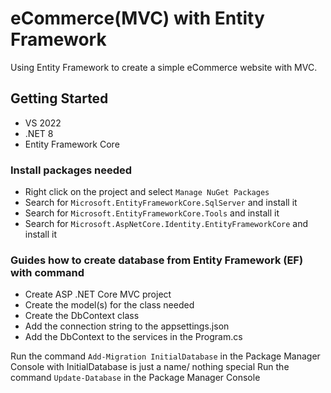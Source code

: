 # eCommerce(MVC) with Entity Framework
Using Entity Framework to create a simple eCommerce website with MVC.

## Getting Started
- VS 2022
- .NET 8
- Entity Framework Core

### Install packages needed
- Right click on the project and select `Manage NuGet Packages`
- Search for `Microsoft.EntityFrameworkCore.SqlServer` and install it
- Search for `Microsoft.EntityFrameworkCore.Tools` and install it
- Search for `Microsoft.AspNetCore.Identity.EntityFrameworkCore` and install it


### Guides how to create database from Entity Framework (EF) with command
- Create ASP .NET Core MVC project
- Create the model(s) for the class needed
- Create the DbContext class
- Add the connection string to the appsettings.json
- Add the DbContext to the services in the Program.cs


Run the command `Add-Migration InitialDatabase` in the Package Manager Console with InitialDatabase is just a name/ nothing special
Run the command `Update-Database` in the Package Manager Console
